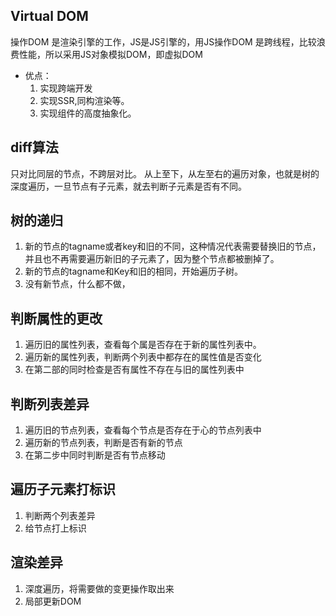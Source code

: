 ## Virtual DOM

操作DOM 是渲染引擎的工作，JS是JS引擎的，用JS操作DOM 是跨线程，比较浪费性能，所以采用JS对象模拟DOM，即虚拟DOM
- 优点：
  1. 实现跨端开发
  2. 实现SSR,同构渲染等。
  3. 实现组件的高度抽象化。

## diff算法

只对比同层的节点，不跨层对比。
从上至下，从左至右的遍历对象，也就是树的深度遍历，一旦节点有子元素，就去判断子元素是否有不同。

## 树的递归

1. 新的节点的tagname或者key和旧的不同，这种情况代表需要替换旧的节点，并且也不再需要遍历新旧的子元素了，因为整个节点都被删掉了。
2. 新的节点的tagname和Key和旧的相同，开始遍历子树。
3. 没有新节点，什么都不做，
   
## 判断属性的更改

1. 遍历旧的属性列表，查看每个属是否存在于新的属性列表中。
2. 遍历新的属性列表，判断两个列表中都存在的属性值是否变化
3. 在第二部的同时检查是否有属性不存在与旧的属性列表中

## 判断列表差异

1. 遍历旧的节点列表，查看每个节点是否存在于心的节点列表中
2. 遍历新的节点列表，判断是否有新的节点
3. 在第二步中同时判断是否有节点移动

## 遍历子元素打标识

1. 判断两个列表差异
2. 给节点打上标识
   
## 渲染差异

1. 深度遍历，将需要做的变更操作取出来
2. 局部更新DOM